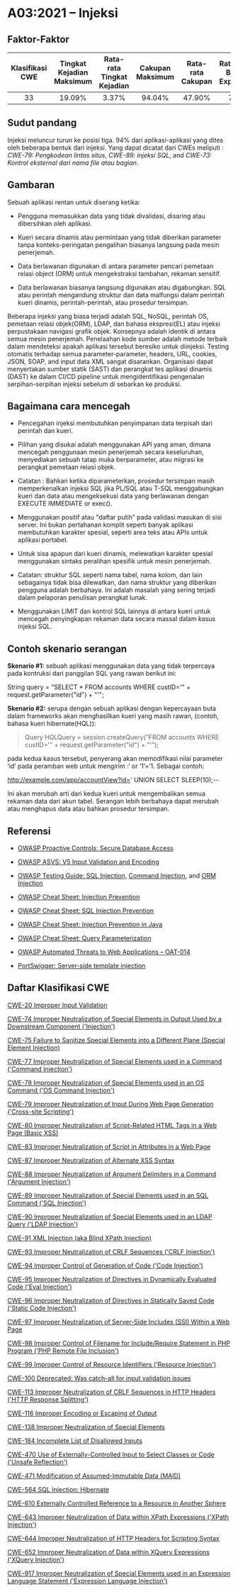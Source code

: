 # A03:2021 – Injeksi

## Faktor-Faktor

| Klasifikasi CWE | Tingkat Kejadian Maksimum | Rata-rata Tingkat Kejadian | Cakupan Maksimum | Rata-rata Cakupan | Rata-rata Bobot Exploitasi | Rata-rata Bobot Dampak | Total Kejadian| Total CVEs |
|:-------------------:|:------------------------:|:-------------------------:|:----------------:|:-----------------:|:-----------------------------:|:---------------------------:|:---------------:|:----------:|
| 33        	      | 19.09%                   | 3.37%                     | 94.04%           | 47.90%            | 7.25                          | 7.15                        | 274,228         | 32,078     |

## Sudut pandang

Injeksi meluncur turun ke posisi tiga. 94% dari aplikasi-aplikasi yang 
dites oleh beberapa bentuk dari injeksi. Yang dapat dicatat dari CWEs meliputi :
*CWE-79: Pengkodean lintas situs*, *CWE-89: injeksi SQL*, and *CWE-73:
Kontrol eksternal dari nama file atau bagian*.

## Gambaran

Sebuah aplikasi rentan untuk diserang ketika:

-   Pengguna memasukkan data yang tidak divalidasi, disaring atau dibersihkan oleh aplikasi.

-   Kueri secara dinamis atau permintaan yang tidak diberikan parameter tanpa konteks-peringatan pengalihan biasanya langsung pada mesin penerjemah.

-   Data berlawanan digunakan di antara parameter pencari pemetaan relasi object (ORM) untuk mengekstraksi tambahan, rekaman sensitif.

-   Data berlawanan biasanya langsung digunakan atau digabungkan. SQL atau perintah mengandung struktur dan data malfungsi dalam perintah kueri dinamis,
    perintah-perintah, atau prosedur tersimpan.

Beberapa injeksi yang biasa terjadi adalah SQL, NoSQL, perintah OS, pemetaan relasi objek(ORM), LDAP, dan bahasa ekspresi(EL) atau injeksi perpustakaan navigasi grafik objek. Konsepnya adalah identik
di antara semua mesin penerjemah. Penelaahan kode sumber adalah metode terbaik dalam mendeteksi apakah aplikasi tersebut beresiko untuk diinjeksi. Testing otomatis
terhadap semua parameter-parameter, headers, URL, cookies, JSON, SOAP, and input data XML sangat disarankan. 
Organisasi dapat menyertakan sumber statik (SAST) dan perangkat tes aplikasi dinamis (DAST) ke dalam CI/CD
pipeline untuk mengidentifikasi pengenalan serpihan-serpihan injeksi sebelum di sebarkan ke produksi.

## Bagaimana cara mencegah
-   Pencegahan injeksi membutuhkan penyimpanan data terpisah dari perintah dan kueri.

-   Pilihan yang disukai adalah menggunakan API yang aman, dimana mencegah penggunaan mesin penerjemah secara keseluruhan, menyediakan sebuah tatap muka berparameter, atau migrasi ke perangkat pemetaan relasi objek.

-   Catatan : Bahkan ketika diparameterkan, prosedur tersimpan masih memperkenalkan injeksi SQL jika PL/SQL atau T-SQL menggabungkan kueri dan data atau mengeksekusi data yang berlawanan dengan EXECUTE IMMEDIATE or exec().

-   Menggunakan positif atau "daftar putih" pada validasi masukan di sisi server. Ini bukan pertahanan komplit seperti banyak aplikasi membutuhkan karakter spesial, seperti area teks atau APIs untuk aplikasi portabel.

-   Untuk sisa apapun dari kueri dinamis, melewatkan karakter spesial menggunakan sintaks peralihan spesifik untuk mesin penerjemah.

-   Catatan: struktur SQL seperti nama tabel, nama kolom, dan lain sebagainya tidak bisa dilewatkan, dan nama struktur yang diberikan pengguna adalah berbahaya. Ini adalah masalah yang sering terjadi dalam pelaporan penulisan perangkat lunak.

-   Menggunakan LIMIT dan kontrol SQL lainnya di antara kueri untuk mencegah penyingkapan rekaman data secara massal dalam kasus injeksi SQL.

## Contoh skenario serangan

**Skenario #1:** sebuah aplikasi menggunakan data yang tidak terpercaya pada kontruksi dari panggilan SQL yang rawan berikut ini:

String query = "SELECT \* FROM accounts WHERE custID='" +
request.getParameter("id") + "'";

**Skenario #2:** serupa dengan sebuah aplikasi dengan kepercayaan buta dalam frameworks
akan menghasilkan kueri yang masih rawan, (contoh, bahasa kueri hibernate(HQL)):

> Query HQLQuery = session.createQuery("FROM accounts WHERE custID='" +
> request.getParameter("id") + "'");

pada kedua kasus tersebut, penyerang akan memodifikasi nilai parameter ‘id’ pada peramban web 
untuk mengirim :‘ or ‘1’=’1. Sebagai contoh:

http://example.com/app/accountView?id=' UNION SELECT SLEEP(10);--

Ini akan merubah arti dari kedua kueri untuk mengembalikan semua rekaman data dari akun tabel. 
Serangan lebih berbahaya dapat merubah atau menghapus data atau bahkan prosedur tersimpan.

## Referensi

-   [OWASP Proactive Controls: Secure Database
    Access](https://owasp.org/www-project-proactive-controls/v3/en/c3-secure-database)

-   [OWASP ASVS: V5 Input Validation and
    Encoding](https://owasp.org/www-project-application-security-verification-standard)

-   [OWASP Testing Guide: SQL
    Injection,](https://owasp.org/www-project-web-security-testing-guide/latest/4-Web_Application_Security_Testing/07-Input_Validation_Testing/05-Testing_for_SQL_Injection) [Command
    Injection](https://owasp.org/www-project-web-security-testing-guide/latest/4-Web_Application_Security_Testing/07-Input_Validation_Testing/12-Testing_for_Command_Injection),
    and [ORM
    Injection](https://owasp.org/www-project-web-security-testing-guide/latest/4-Web_Application_Security_Testing/07-Input_Validation_Testing/05.7-Testing_for_ORM_Injection)

-   [OWASP Cheat Sheet: Injection
    Prevention](https://cheatsheetseries.owasp.org/cheatsheets/Injection_Prevention_Cheat_Sheet.html)

-   [OWASP Cheat Sheet: SQL Injection
    Prevention](https://cheatsheetseries.owasp.org/cheatsheets/SQL_Injection_Prevention_Cheat_Sheet.html)

-   [OWASP Cheat Sheet: Injection Prevention in
    Java](https://cheatsheetseries.owasp.org/cheatsheets/Injection_Prevention_Cheat_Sheet_in_Java.html)

-   [OWASP Cheat Sheet: Query
    Parameterization](https://cheatsheetseries.owasp.org/cheatsheets/Query_Parameterization_Cheat_Sheet.html)

-   [OWASP Automated Threats to Web Applications –
    OAT-014](https://owasp.org/www-project-automated-threats-to-web-applications/)

-   [PortSwigger: Server-side template
    injection](https://portswigger.net/kb/issues/00101080_serversidetemplateinjection)

## Daftar Klasifikasi CWE

[CWE-20 Improper Input Validation](https://cwe.mitre.org/data/definitions/20.html)

[CWE-74 Improper Neutralization of Special Elements in Output Used by a
Downstream Component ('Injection')](https://cwe.mitre.org/data/definitions/74.html)

[CWE-75 Failure to Sanitize Special Elements into a Different Plane
(Special Element Injection)](https://cwe.mitre.org/data/definitions/75.html)

[CWE-77 Improper Neutralization of Special Elements used in a Command
('Command Injection')](https://cwe.mitre.org/data/definitions/77.html)

[CWE-78 Improper Neutralization of Special Elements used in an OS Command
('OS Command Injection')](https://cwe.mitre.org/data/definitions/78.html)

[CWE-79 Improper Neutralization of Input During Web Page Generation
('Cross-site Scripting')](https://cwe.mitre.org/data/definitions/79.html)

[CWE-80 Improper Neutralization of Script-Related HTML Tags in a Web Page
(Basic XSS)](https://cwe.mitre.org/data/definitions/80.html)

[CWE-83 Improper Neutralization of Script in Attributes in a Web Page](https://cwe.mitre.org/data/definitions/83.html)

[CWE-87 Improper Neutralization of Alternate XSS Syntax](https://cwe.mitre.org/data/definitions/87.html)

[CWE-88 Improper Neutralization of Argument Delimiters in a Command ('Argument Injection')](https://cwe.mitre.org/data/definitions/88.html)

[CWE-89 Improper Neutralization of Special Elements used in an SQL Command ('SQL Injection')](https://cwe.mitre.org/data/definitions/89.html)

[CWE-90 Improper Neutralization of Special Elements used in an LDAP Query ('LDAP Injection')](https://cwe.mitre.org/data/definitions/90.html)

[CWE-91 XML Injection (aka Blind XPath Injection)](https://cwe.mitre.org/data/definitions/91.html)

[CWE-93 Improper Neutralization of CRLF Sequences ('CRLF Injection')](https://cwe.mitre.org/data/definitions/93.html)

[CWE-94 Improper Control of Generation of Code ('Code Injection')](https://cwe.mitre.org/data/definitions/94.html)

[CWE-95 Improper Neutralization of Directives in Dynamically Evaluated Code ('Eval Injection')](https://cwe.mitre.org/data/definitions/95.html)

[CWE-96 Improper Neutralization of Directives in Statically Saved Code ('Static Code Injection')](https://cwe.mitre.org/data/definitions/96.html)

[CWE-97 Improper Neutralization of Server-Side Includes (SSI) Within a Web Page](https://cwe.mitre.org/data/definitions/97.html)

[CWE-98 Improper Control of Filename for Include/Require Statement in PHP Program ('PHP Remote File Inclusion')](https://cwe.mitre.org/data/definitions/98.html)

[CWE-99 Improper Control of Resource Identifiers ('Resource Injection')](https://cwe.mitre.org/data/definitions/99.html)

[CWE-100 Deprecated: Was catch-all for input validation issues](https://cwe.mitre.org/data/definitions/100.html)

[CWE-113 Improper Neutralization of CRLF Sequences in HTTP Headers ('HTTP Response Splitting')](https://cwe.mitre.org/data/definitions/113.html)

[CWE-116 Improper Encoding or Escaping of Output](https://cwe.mitre.org/data/definitions/116.html)

[CWE-138 Improper Neutralization of Special Elements](https://cwe.mitre.org/data/definitions/138.html)

[CWE-184 Incomplete List of Disallowed Inputs](https://cwe.mitre.org/data/definitions/184.html)

[CWE-470 Use of Externally-Controlled Input to Select Classes or Code ('Unsafe Reflection')](https://cwe.mitre.org/data/definitions/470.html)

[CWE-471 Modification of Assumed-Immutable Data (MAID)](https://cwe.mitre.org/data/definitions/471.html)

[CWE-564 SQL Injection: Hibernate](https://cwe.mitre.org/data/definitions/564.html)

[CWE-610 Externally Controlled Reference to a Resource in Another Sphere](https://cwe.mitre.org/data/definitions/610.html)

[CWE-643 Improper Neutralization of Data within XPath Expressions ('XPath Injection')](https://cwe.mitre.org/data/definitions/643.html)

[CWE-644 Improper Neutralization of HTTP Headers for Scripting Syntax](https://cwe.mitre.org/data/definitions/644.html)

[CWE-652 Improper Neutralization of Data within XQuery Expressions ('XQuery Injection')](https://cwe.mitre.org/data/definitions/652.html)

[CWE-917 Improper Neutralization of Special Elements used in an Expression Language Statement ('Expression Language Injection')](https://cwe.mitre.org/data/definitions/917.html)
